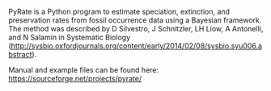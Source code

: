 PyRate is a Python program to estimate speciation, extinction, and preservation rates from fossil occurrence data using a Bayesian framework. The method was described by
D Silvestro, J Schnitzler, LH Liow, A Antonelli, and N Salamin in Systematic Biology (http://sysbio.oxfordjournals.org/content/early/2014/02/08/sysbio.syu006.abstract). 

Manual and example files can be found here: https://sourceforge.net/projects/pyrate/
